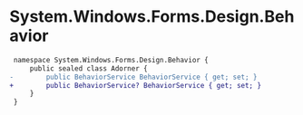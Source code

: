 # System.Windows.Forms.Design.Behavior

``` diff
 namespace System.Windows.Forms.Design.Behavior {
     public sealed class Adorner {
-        public BehaviorService BehaviorService { get; set; }
+        public BehaviorService? BehaviorService { get; set; }
     }
 }
```

